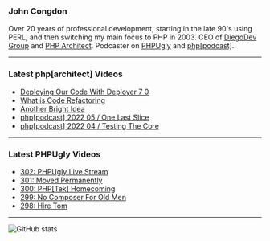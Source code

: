 ### John Congdon

Over 20 years of professional development, starting in the late 90's using PERL, and then switching my main focus to PHP in 2003.
CEO of [DiegoDev Group][ws_diegodev] and [PHP Architect][ws_phparch].
Podcaster on [PHPUgly][ws_phpugly] and [php[podcast]][ws_phparch].

---

### Latest php[architect] Videos
<!-- PHPARCHITECT:START -->
- [Deploying Our Code With Deployer 7 0](https://www.youtube.com/watch?v=CI9aCSULe48)
- [What is Code Refactoring](https://www.youtube.com/watch?v=7YyOWaThXEw)
- [Another Bright Idea](https://www.youtube.com/watch?v=AnsAqlZMPks)
- [php[podcast] 2022 05 / One Last Slice](https://www.youtube.com/watch?v=OlJTpH4cOl8)
- [php[podcast] 2022 04 / Testing The Core](https://www.youtube.com/watch?v=rFXjrQiIZvw)
<!-- PHPARCHITECT:END -->

---

### Latest PHPUgly Videos
<!-- PHPUGLY:START -->
- [302: PHPUgly Live Stream](https://www.youtube.com/watch?v=XeSs0ip9m1c)
- [301: Moved Permanently](https://www.youtube.com/watch?v=F9Q_89OL4xc)
- [300: PHP[Tek] Homecoming](https://www.youtube.com/watch?v=AiMroMKSvFI)
- [299: No Composer For Old Men](https://www.youtube.com/watch?v=lIeTIfVuK9Q)
- [298: Hire Tom](https://www.youtube.com/watch?v=6uTQS4pU34s)
<!-- PHPUGLY:END -->

---

![GitHub stats](https://github-readme-stats.vercel.app/api?username=johncongdon&show_icons=true&hide_border=true&hide=stars&count_private=true)  


[ws_diegodev]: https://www.diegodev.com
[ws_phparch]: https://www.phparch.com
[ws_phpugly]: https://www.phpugly.com
